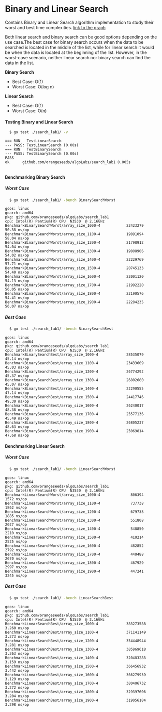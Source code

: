 # Binary and Linear Search

Contains Binary and Linear Search algorithm implementation to study their worst and best time complexities.
[link to the graph](https://docs.google.com/spreadsheets/d/1DARufftgtmJ-bZV139z3gfqCX-kCkiBaFpmXTdDEq3w/edit?usp=sharing)

Both linear search and binary search can be good options depending on the use case.The best case for binary search occurs when the data to be searched is located in the middle of the list, while for linear search it would be when the data is located at the beginning of the list. However, in the worst-case scenario, neither linear search nor binary search can find the data in the list.

**Binary Search**  
  - Best Case: O(1)
  - Worst Case: O(log n)

**Linear Search**
  - Best Case: O(1)
  - Worst Case: O(n)

#### Testing Binary and Linear Search

```sh
  $ go test ./search_lab1/ -v
```

```
=== RUN   TestLinearSearch
--- PASS: TestLinearSearch (0.00s)
=== RUN   TestBinarySearch
--- PASS: TestBinarySearch (0.00s)
PASS
ok  	github.com/orangeseeds/algoLabs/search_lab1	0.005s
  
```

#### Benchmarking Binary Search

##### Worst Case
```sh
  $ go test ./search_lab1/ -bench BinarySearchWorst
```

```
goos: linux
goarch: amd64
pkg: github.com/orangeseeds/algoLabs/search_lab1
cpu: Intel(R) Pentium(R) CPU  N3530  @ 2.16GHz
BenchmarkBinarySearchWorst/array_size_1000-4         	22423279	        50.38 ns/op
BenchmarkBinarySearchWorst/array_size_1100-4         	19891094	        58.04 ns/op
BenchmarkBinarySearchWorst/array_size_1200-4         	21798912	        54.04 ns/op
BenchmarkBinarySearchWorst/array_size_1300-4         	19808906	        54.02 ns/op
BenchmarkBinarySearchWorst/array_size_1400-4         	22229769	        57.71 ns/op
BenchmarkBinarySearchWorst/array_size_1500-4         	20745133	        54.40 ns/op
BenchmarkBinarySearchWorst/array_size_1600-4         	22001120	        54.13 ns/op
BenchmarkBinarySearchWorst/array_size_1700-4         	21992220	        56.05 ns/op
BenchmarkBinarySearchWorst/array_size_1800-4         	22190576	        54.41 ns/op
BenchmarkBinarySearchWorst/array_size_1900-4         	22284235	        56.07 ns/op
```

##### Best Case
```sh
  $ go test ./search_lab1/ -bench BinarySearchBest
```

```
goos: linux
goarch: amd64
pkg: github.com/orangeseeds/algoLabs/search_lab1
cpu: Intel(R) Pentium(R) CPU  N3530  @ 2.16GHz
BenchmarkBinarySearchBest/array_size_1000-4         	28535079	        45.14 ns/op
BenchmarkBinarySearchBest/array_size_1100-4         	23433609	        45.03 ns/op
BenchmarkBinarySearchBest/array_size_1200-4         	26774292	        45.37 ns/op
BenchmarkBinarySearchBest/array_size_1300-4         	26802680	        45.07 ns/op
BenchmarkBinarySearchBest/array_size_1400-4         	22290555	        47.14 ns/op
BenchmarkBinarySearchBest/array_size_1500-4         	24417746	        49.30 ns/op
BenchmarkBinarySearchBest/array_size_1600-4         	26240017	        48.38 ns/op
BenchmarkBinarySearchBest/array_size_1700-4         	25577136	        45.49 ns/op
BenchmarkBinarySearchBest/array_size_1800-4         	26805237	        48.63 ns/op
BenchmarkBinarySearchBest/array_size_1900-4         	25069814	        47.68 ns/op
```

#### Benchmarking Linear Search

##### Worst Case

```sh
  $ go test ./search_lab1/ -bench LinearSearchWorst
```

```
goos: linux
goarch: amd64
pkg: github.com/orangeseeds/algoLabs/search_lab1
cpu: Intel(R) Pentium(R) CPU  N3530  @ 2.16GHz
BenchmarkLinearSearchWorst/array_size_1000-4         	  806394	      1572 ns/op
BenchmarkLinearSearchWorst/array_size_1100-4         	  737738	      1862 ns/op
BenchmarkLinearSearchWorst/array_size_1200-4         	  679738	      1885 ns/op
BenchmarkLinearSearchWorst/array_size_1300-4         	  551808	      2027 ns/op
BenchmarkLinearSearchWorst/array_size_1400-4         	  548850	      2210 ns/op
BenchmarkLinearSearchWorst/array_size_1500-4         	  410214	      2525 ns/op
BenchmarkLinearSearchWorst/array_size_1600-4         	  482852	      2792 ns/op
BenchmarkLinearSearchWorst/array_size_1700-4         	  440488	      2670 ns/op
BenchmarkLinearSearchWorst/array_size_1800-4         	  467929	      2997 ns/op
BenchmarkLinearSearchWorst/array_size_1900-4         	  447241	      3245 ns/op
```
##### Best Case

```sh
  $ go test ./search_lab1/ -bench LinearSearchBest
```

```
goos: linux
goarch: amd64
pkg: github.com/orangeseeds/algoLabs/search_lab1
cpu: Intel(R) Pentium(R) CPU  N3530  @ 2.16GHz
BenchmarkLinearSearchBest/array_size_1000-4         	383273588	         3.260 ns/op
BenchmarkLinearSearchBest/array_size_1100-4         	371141149	         3.373 ns/op
BenchmarkLinearSearchBest/array_size_1200-4         	354448944	         3.281 ns/op
BenchmarkLinearSearchBest/array_size_1300-4         	385969618	         3.363 ns/op
BenchmarkLinearSearchBest/array_size_1400-4         	320483283	         3.159 ns/op
BenchmarkLinearSearchBest/array_size_1500-4         	366456932	         3.442 ns/op
BenchmarkLinearSearchBest/array_size_1600-4         	366279939	         3.129 ns/op
BenchmarkLinearSearchBest/array_size_1700-4         	380406732	         3.272 ns/op
BenchmarkLinearSearchBest/array_size_1800-4         	329397606	         3.204 ns/op
BenchmarkLinearSearchBest/array_size_1900-4         	319056184	         3.298 ns/op
```
